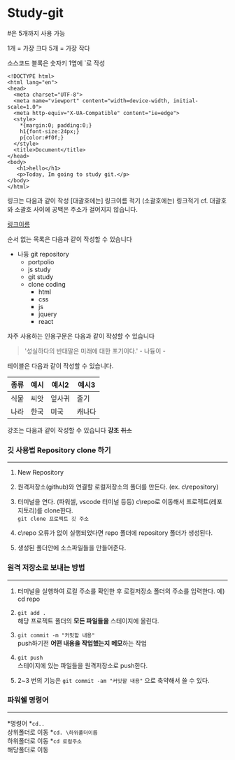 # Study-git


#은 5개까지 사용 가능

1개 = 가장 크다
5개 = 가장 작다

소스코드 블록은 숫자키 1옆에 `로 작성


````
<!DOCTYPE html>
<html lang="en">
<head>
  <meta charset="UTF-8">
  <meta name="viewport" content="width=device-width, initial-scale=1.0">
  <meta http-equiv="X-UA-Compatible" content="ie=edge">
  <style>
    *{margin:0; padding:0;}
    h1{font-size:24px;}
    p{color:#f0f;}
  </style>
  <title>Document</title>
</head>
<body>
   <h1>hello</h1>
   <p>Today, Im going to study git.</p>
</body>
</html>
````

링크는 다음과 같이 작성
[대괄호에는] 링크이름 적기
(소괄호에는) 링크적기
cf. 대괄호와 소괄호 사이에 공백은 주소가 걸어지지 않습니다.

[링크이름](https://github.com/nadyungkr)


순서 없는 목록은 다음과 같이 작성할 수 있습니다

* 나듕 git repository
  * portpolio
  * js study
  * git study
  * clone coding
    * html
    * css
    * js
    * jquery
    * react
    
 자주 사용하는 인용구문은 다음과 같이 작성할 수 있습니다
 
 > '성실하다의 반대말은 미래에 대한 포기이다.' - 나듕이 -
 
 테이블은 다음과 같이 작성할 수 있습니다.
 
 종류|예시|예시2|예시3
 |---|---|---|---|
 식물|씨앗|잎사귀|줄기
 나라|한국|미국|캐나다
 
 강조는 다음과 같이 작성할 수 있습니다
 **강조** ~~취소~~
 
 
 ### 깃 사용법 Repository clone 하기
---

1. New Repository

2. 원격저장소(github)와 연결할 로컬저장소의 폴더를 만든다. (ex. c\repository)

3. 터미널을 연다. (파워셀, vscode 터미널 등등) c\repo로 이동해서 프로젝트(레포지토리)를 clone한다.  
<code>git clone 프로젝트 깃 주소</code>

4. c\repo 오류가 없이 실행되었다면 repo 폴더에 repository 폴더가 생성된다.

5. 생성된 폴더안에 소스파일들을 만들어준다.

### 원격 저장소로 보내는 방법
---

1. 터미널을 실행하여 로컬 주소를 확인한 후 로컬저장소 폴더의 주소를 입력한다. 예) cd repo

2. <code>git add . </code>  
해당 프로젝트 폴더의 **모든 파일들을** 스테이지에 올린다.

3. <code>git commit -m "커밋할 내용" </code>  
push하기전 **어떤 내용을 작업했는지 메모**하는 작업

4. <code>git push </code>  
스테이지에 있는 파일들을 원격저장소로 push한다.

5. 2~3 번의 기능은 <code>git commit -am "커밋할 내용"</code> 으로 축약해서 쓸 수 있다.


### 파워쉘 명령어
---

*명령어
  *<code>cd..    </code>  
  상위폴더로 이동
  *<code>cd. \하위폴더이름 </code>  
  하위폴더로 이동
  *<code>cd 로컬주소   </code>  
  해당폴더로 이동

